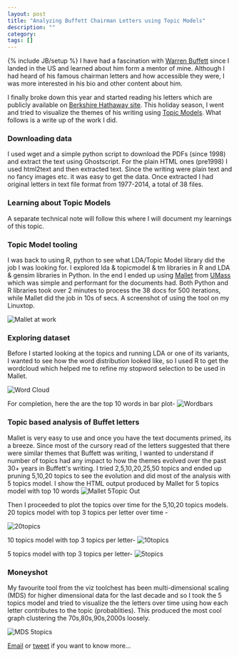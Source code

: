 ```yaml
---
layout: post
title: "Analyzing Buffett Chairman Letters using Topic Models"
description: ""
category: 
tags: []
---
```

{% include JB/setup %}
I have had a fascination with [Warren Buffett](https://en.wikipedia.org/wiki/Warren_Buffett) since I landed in the US and learned about him form a mentor of mine. Although I had heard of his famous chairman letters and how accessible they were, I was more interested in his bio and other content about him.

I finally broke down this year and started reading his letters which are publicly available on [Berkshire Hathaway site](http://www.berkshirehathaway.com/letters/letters.html). This holiday season, I went and tried to visualize the themes of his writing using [Topic Models](http://www.cs.columbia.edu/~blei/topicmodeling.html). What follows is a write up of the work I did.

### Downloading data
I used wget and a simple python script to download the PDFs (since 1998) and extract the text using Ghostscript. For the plain HTML ones (pre1998) I used html2text and then extracted text. Since the writing were plain text and no fancy images etc. it was easy to get the data. Once extracted I had original letters in text file format from 1977-2014, a total of 38 files.
### Learning about Topic Models
A separate technical note will follow this where I will document my learnings of this topic.
 
### Topic Model tooling
I was back to using R, python to see what LDA/Topic Model library did the job I was looking for. I explored lda & topicmodel & tm libraries in R and LDA & gensim libraries in Python. In the end I ended up using [Mallet](http://mallet.cs.umass.edu/topics.php) from [UMass](http://umass.edu) which was simple and performant for the documents  had. Both Python and R libraries took over 2 minutes to process the 38 docs for 500 iterations, while Mallet did the job in 10s of secs. A screenshot of using the tool on my Linuxtop.

![Mallet at work](https://raw.githubusercontent.com/mobileraj/mobileraj.github.io/master/_site/assets/Mallet_ScreenShot.png)
 
### Exploring dataset
Before I started looking at the topics and running LDA or one of its variants, I wanted to see how the word distribution looked like, so I used R to get the wordcloud which helped me to refine my stopword selection to be used in Mallet.

![Word Cloud](https://raw.githubusercontent.com/mobileraj/mobileraj.github.io/master/_site/assets/wordcloud.png)

For completion, here the are the top 10 words in bar plot-
![Wordbars](https://raw.githubusercontent.com/mobileraj/mobileraj.github.io/master/_site/assets/wordbars.png)

### Topic based analysis of Buffet letters
Mallet is very easy to use and once you have the text documents primed, its a breeze. Since most of the cursory read of the letters suggested that there were similar themes that Buffett was writing, I wanted to understand if number of topics had any impact to how the themes evolved over the past 30+ years in Buffett's writing. I tried 2,5,10,20,25,50 topics and ended up pruning 5,10,20 topics to see the evolution and did most of the analysis with 5 topics model. I show the HTML output produced by Mallet for 5 topics model with top 10 words
![Mallet 5Topic Out](https://raw.githubusercontent.com/mobileraj/mobileraj.github.io/master/_site/assets/5topics.png)

Then I proceeded to plot the topics over time for the 5,10,20 topics models. 20 topics model with top 3 topics per letter over time -

![20topics](https://raw.githubusercontent.com/mobileraj/mobileraj.github.io/master/_site/assets/trial1.png)

10 topics model with top 3 topics per letter-
![10topics](https://raw.githubusercontent.com/mobileraj/mobileraj.github.io/master/_site/assets/trial2.png)

5 topics model with top 3 topics per letter-
![5topics](https://raw.githubusercontent.com/mobileraj/mobileraj.github.io/master/_site/assets/trial3.png)

### Moneyshot
My favourite tool from the viz toolchest has been multi-dimensional scaling (MDS) for higher dimensional data for the last decade and so I took the 5 topics model and tried to visualize the the letters over time using how each letter contributes to the topic (probablities). This produced the most cool graph clustering the 70s,80s,90s,2000s loosely.

![MDS 5topics](https://raw.githubusercontent.com/mobileraj/mobileraj.github.io/master/_site/assets/DistPlot.png)

[Email](https://github.com/mobileraj) or [tweet](https://twitter.com/mobileraj1) if you want to know more...
